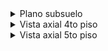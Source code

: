 <details>
<summary>Plano subsuelo</summary>

![plan.jpg](images/205439299-IMG_0135.jpg)
> Subsuelo
</details>

<details>
<summary>Vista axial 4to piso</summary>

![plan1.jpg](images/4224751919-IMG_0147.jpg)
> 4to piso
</details>

<details>
<summary>Vista axial 5to piso</summary>

![plan1.jpg](images/1118373917-IMG_0144.jpg)
> 5to piso
</details>
